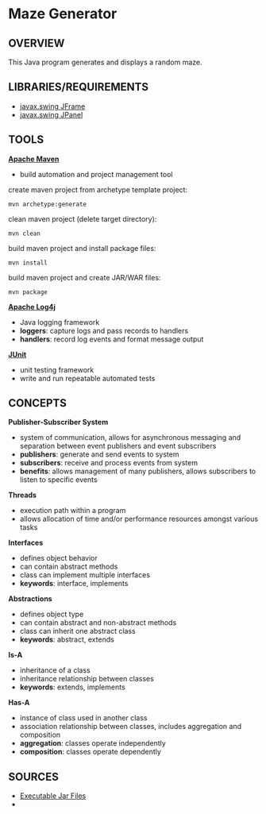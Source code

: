 # Maze Generator

## OVERVIEW

This Java program generates and displays a random maze.

## LIBRARIES/REQUIREMENTS

- [javax.swing JFrame](https://docs.oracle.com/javase/8/docs/api/javax/swing/JFrame.html)
- [javax.swing JPanel](https://docs.oracle.com/javase/8/docs/api/javax/swing/JPanel.html)

## TOOLS

[**Apache Maven**](https://maven.apache.org/download.cgi)
- build automation and project management tool

create maven project from archetype template project:
```shell
mvn archetype:generate 
```
clean maven project (delete target directory):
```shell
mvn clean
```
build maven project and install package files:
```shell
mvn install
```
build maven project and create JAR/WAR files:
```shell
mvn package
```

[**Apache Log4j**](https://logging.apache.org/log4j/2.x/)
- Java logging framework
- **loggers**: capture logs and pass records to handlers
- **handlers**: record log events and format message output

[**JUnit**](https://junit.org/junit5/)
- unit testing framework
- write and run repeatable automated tests

## CONCEPTS

**Publisher-Subscriber System**
- system of communication, allows for asynchronous messaging and separation between event publishers and event subscribers
- **publishers**: generate and send events to system
- **subscribers**: receive and process events from system
- **benefits**: allows management of many publishers, allows subscribers to listen to specific events

**Threads**
- execution path within a program
- allows allocation of time and/or performance resources amongst various tasks

**Interfaces**
- defines object behavior
- can contain abstract methods
- class can implement multiple interfaces
- **keywords**: interface, implements

**Abstractions**
- defines object type
- can contain abstract and non-abstract methods
- class can inherit one abstract class
- **keywords**: abstract, extends

**Is-A**
- inheritance of a class
- inheritance relationship between classes
- **keywords**: extends, implements

**Has-A**
- instance of class used in another class
- association relationship between classes, includes aggregation and composition
- **aggregation**: classes operate independently
- **composition**: classes operate dependently

## SOURCES

- [Executable Jar Files](https://www.baeldung.com/executable-jar-with-maven)
- 